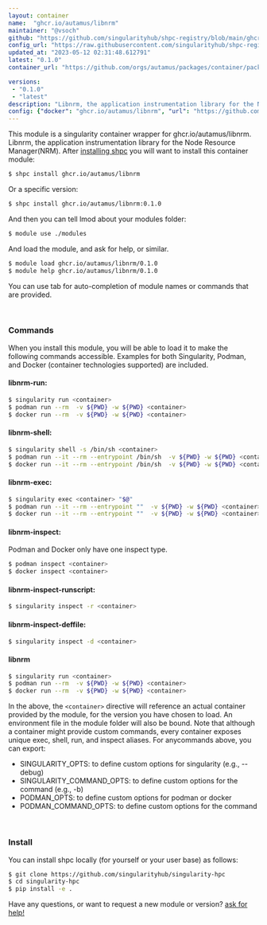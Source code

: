 ```yaml
---
layout: container
name:  "ghcr.io/autamus/libnrm"
maintainer: "@vsoch"
github: "https://github.com/singularityhub/shpc-registry/blob/main/ghcr.io/autamus/libnrm/container.yaml"
config_url: "https://raw.githubusercontent.com/singularityhub/shpc-registry/main/ghcr.io/autamus/libnrm/container.yaml"
updated_at: "2023-05-12 02:31:48.612791"
latest: "0.1.0"
container_url: "https://github.com/orgs/autamus/packages/container/package/libnrm"

versions:
 - "0.1.0"
 - "latest"
description: "Libnrm, the application instrumentation library for the Node Resource Manager(NRM)."
config: {"docker": "ghcr.io/autamus/libnrm", "url": "https://github.com/orgs/autamus/packages/container/package/libnrm", "maintainer": "@vsoch", "description": "Libnrm, the application instrumentation library for the Node Resource Manager(NRM).", "latest": {"0.1.0": "sha256:65773a9945d137817dae9856656ae93d7426e9106a2b1d484c890e4e041bedde"}, "tags": {"0.1.0": "sha256:65773a9945d137817dae9856656ae93d7426e9106a2b1d484c890e4e041bedde", "latest": "sha256:65773a9945d137817dae9856656ae93d7426e9106a2b1d484c890e4e041bedde"}}
---
```


This module is a singularity container wrapper for ghcr.io/autamus/libnrm.
Libnrm, the application instrumentation library for the Node Resource Manager(NRM).
After [installing shpc](#install) you will want to install this container module:


```bash
$ shpc install ghcr.io/autamus/libnrm
```

Or a specific version:

```bash
$ shpc install ghcr.io/autamus/libnrm:0.1.0
```

And then you can tell lmod about your modules folder:

```bash
$ module use ./modules
```

And load the module, and ask for help, or similar.

```bash
$ module load ghcr.io/autamus/libnrm/0.1.0
$ module help ghcr.io/autamus/libnrm/0.1.0
```

You can use tab for auto-completion of module names or commands that are provided.

<br>

### Commands

When you install this module, you will be able to load it to make the following commands accessible.
Examples for both Singularity, Podman, and Docker (container technologies supported) are included.

#### libnrm-run:

```bash
$ singularity run <container>
$ podman run --rm  -v ${PWD} -w ${PWD} <container>
$ docker run --rm  -v ${PWD} -w ${PWD} <container>
```

#### libnrm-shell:

```bash
$ singularity shell -s /bin/sh <container>
$ podman run --it --rm --entrypoint /bin/sh  -v ${PWD} -w ${PWD} <container>
$ docker run --it --rm --entrypoint /bin/sh  -v ${PWD} -w ${PWD} <container>
```

#### libnrm-exec:

```bash
$ singularity exec <container> "$@"
$ podman run --it --rm --entrypoint ""  -v ${PWD} -w ${PWD} <container> "$@"
$ docker run --it --rm --entrypoint ""  -v ${PWD} -w ${PWD} <container> "$@"
```

#### libnrm-inspect:

Podman and Docker only have one inspect type.

```bash
$ podman inspect <container>
$ docker inspect <container>
```

#### libnrm-inspect-runscript:

```bash
$ singularity inspect -r <container>
```

#### libnrm-inspect-deffile:

```bash
$ singularity inspect -d <container>
```



#### libnrm

```bash
$ singularity run <container>
$ podman run --rm  -v ${PWD} -w ${PWD} <container>
$ docker run --rm  -v ${PWD} -w ${PWD} <container>
```


In the above, the `<container>` directive will reference an actual container provided
by the module, for the version you have chosen to load. An environment file in the
module folder will also be bound. Note that although a container
might provide custom commands, every container exposes unique exec, shell, run, and
inspect aliases. For anycommands above, you can export:

 - SINGULARITY_OPTS: to define custom options for singularity (e.g., --debug)
 - SINGULARITY_COMMAND_OPTS: to define custom options for the command (e.g., -b)
 - PODMAN_OPTS: to define custom options for podman or docker
 - PODMAN_COMMAND_OPTS: to define custom options for the command

<br>

### Install

You can install shpc locally (for yourself or your user base) as follows:

```bash
$ git clone https://github.com/singularityhub/singularity-hpc
$ cd singularity-hpc
$ pip install -e .
```

Have any questions, or want to request a new module or version? [ask for help!](https://github.com/singularityhub/singularity-hpc/issues)